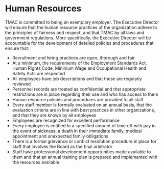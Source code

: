 # Human Resources

TMAC is committed to being an exemplary employer. The Executive Director will ensure that the human resource practices of the organization adhere to the principles of fairness and respect, and that TMAC by all laws and government regulations. More specifically, the Executive Director will be accountable for the development of detailed policies and procedures that ensure that:

* Recruitment and hiring practices are open, thorough and fair
* At a minimum, the requirements of the Employment Standards Act, Human Rights Code, Minimum Wage and Occupational Health and Safety Acts are respected
* All employees have job descriptions and that these are regularly reviewed
* Personnel records are treated as confidential and that appropriate restrictions are in place regarding their use and who has access to them
* Human resource policies and procedures are provided to all staff
* Every staff member is formally evaluated on an annual basis, that the evaluation criteria are in line with best practices in other organizations, and that they are known by all employees
* Employees are recognized for excellent performance
* Every employee is entitled to a specified amount of time off with pay in the event of sickness, a death in their immediate family, medical appointment and unexpected family obligations
* There is a formal grievance or conflict resolution procedure in place for staff that involves the Board as the final arbitrator
* Staff have professional development opportunities made available to them and that an annual training plan is prepared and implemented with the resources available

